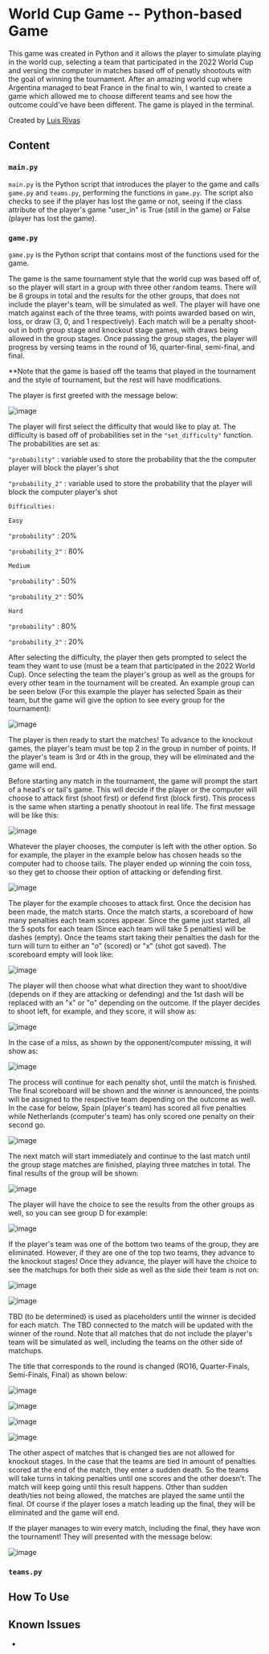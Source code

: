 # World Cup Game -- Python-based Game
This game was created in Python and it allows the player to simulate playing in the world cup, selecting a team that participated in the 2022 World Cup and versing the computer in matches based off of penatly shootouts with the goal of winning the tournament. After an amazing world cup where Argentina managed to beat France in the final to win, I wanted to create a game which allowed me to choose different teams and see how the outcome could've have been different. The game is played in the terminal. 

Created by [Luis Rivas](https://github.com/Rivas142)

## Content

### `main.py`
`main.py` is the Python script that introduces the player to the game and calls `game.py` and `teams.py`, performing the functions in `game.py`. The script also checks to see if the player has lost the game or not, seeing if the class attribute of the player's game "user_in" is True (still in the game) or False (player has lost the game).

### `game.py`
`game.py` is the Python script that contains most of the functions used for the game.


The game is the same tournament style that the world cup was based off of, so the player will start in a group with three other random teams. There will be 8 groups in total and the results for the other groups, that does not include the player's team, will be simulated as well. The player will have one match against each of the three teams, with points awarded based on win, loss, or draw (3, 0, and 1 respectively). Each match will be a penalty shoot-out in both group stage and knockout stage games, with draws being allowed in the group stages. Once passing the group stages, the player will progress by versing teams in the round of 16, quarter-final, semi-final, and final. 

**Note that the game is based off the teams that played in the tournament and the style of tournament, but the rest will have modifications. 


The player is first greeted with the message below:

![image](https://github.com/Rivas142/WorldCupGame/assets/44100453/558ecdd9-af51-48f5-bfcb-74948c1bd106)

The player will first select the difficulty that would like to play at. The difficulty is based off of probabilities set in the `"set_difficulty"` function. The probabilities are set as:

`"probability"` : variable used to store the probability that the the computer player will block the player's shot 

`"probability_2"` : variable used to store the probability that the player will block the computer player's shot

`Difficulties:`

`Easy`

`"probability"` : 20%

`"probability_2"` : 80%

`Medium`

`"probability"` : 50%

`"probability_2"` : 50%

`Hard`

`"probability"` : 80%

`"probability_2"` : 20%

After selecting the difficulty, the player then gets prompted to select the team they want to use (must be a team that participated in the 2022 World Cup). Once selecting the team the player's group as well as the groups for every other team in the tournament will be created. An example group can be seen below (For this example the player has selected Spain as their team, but the game will give the option to see every group for the tournament): 

![image](https://github.com/Rivas142/WorldCupGame/assets/44100453/f727ff66-8da4-4210-8043-51ff62b6434c)

The player is then ready to start the matches! To advance to the knockout games, the player's team must be top 2 in the group in number of points. If the player's team is 3rd or 4th in the group, they will be eliminated and the game will end. 

Before starting any match in the tournament, the game will prompt the start of a head's or tail's game. This will decide if the player or the computer will choose to attack first (shoot first) or defend first (block first). This process is the same when starting a penatly shootout in real life. The first message will be like this:

![image](https://github.com/Rivas142/WorldCupGame/assets/44100453/dee2710c-23cb-4a0f-9ad6-34abb43e8634)

Whatever the player chooses, the computer is left with the other option. So for example, the player in the example below has chosen heads so the computer had to choose tails. The player ended up winning the coin toss, so they get to choose their option of attacking or defending first. 

![image](https://github.com/Rivas142/WorldCupGame/assets/44100453/2e97b7fe-3694-4d93-8dcf-9db39b2356e4)

The player for the example chooses to attack first. Once the decision has been made, the match starts. Once the match starts, a scoreboard of how many penalties each team scores appear. Since the game just started, all the 5 spots for each team (Since each team will take 5 penalties) will be dashes (empty). Once the teams start taking their penalties the dash for the turn will turn to either an "o" (scored) or "x" (shot got saved). The scoreboard empty will look like:

![image](https://github.com/Rivas142/WorldCupGame/assets/44100453/2c00a097-f774-43e9-837f-01c58df790f8)

The player will then choose what what direction they want to shoot/dive (depends on if they are attacking or defending) and the 1st dash will be replaced with an "x" or "o" depending on the outcome. If the player decides to shoot left, for example, and they score, it will show as:

![image](https://github.com/Rivas142/WorldCupGame/assets/44100453/23f274c6-463b-4e01-b5bf-21faa6c43045)

In the case of a miss, as shown by the opponent/computer missing, it will show as:

![image](https://github.com/Rivas142/WorldCupGame/assets/44100453/0fc3f734-1f29-4c8a-9843-92b47b4f1df9)

The process will continue for each penalty shot, until the match is finished. The final scoreboard will be shown and the winner is announced, the points will be assigned to the respective team depending on the outcome as well. In the case for below, Spain (player's team) has scored all five penalties while Netherlands (computer's team) has only scored one penalty on their second go. 

![image](https://github.com/Rivas142/WorldCupGame/assets/44100453/03d8852d-bace-41bf-80d6-cbeadb5f7087)

The next match will start immediately and continue to the last match until the group stage matches are finished, playing three matches in total. The final results of the group will be shown:

![image](https://github.com/Rivas142/WorldCupGame/assets/44100453/50b4ace4-b8e1-441a-b4b4-dd1bb64493de)

The player will have the choice to see the results from the other groups as well, so you can see group D for example:

![image](https://github.com/Rivas142/WorldCupGame/assets/44100453/fc7ad7f6-1475-409f-bb0a-aba6ab1b0306)

If the player's team was one of the bottom two teams of the group, they are eliminated. However, if they are one of the top two teams, they advance to the knockout stages! Once they advance, the player will have the choice to see the matchups for both their side as well as the side their team is not on:

![image](https://github.com/Rivas142/WorldCupGame/assets/44100453/843ad270-8aca-4c6e-a8d7-b274f409f444)

![image](https://github.com/Rivas142/WorldCupGame/assets/44100453/629484f6-4ba0-4616-acb5-4f978a8dcc17)

TBD (to be determined) is used as placeholders until the winner is decided for each match. The TBD connected to the match will be updated with the winner of the round. Note that all matches that do not include the player's team will be simulated as well, including the teams on the other side of matchups. 

The title that corresponds to the round is changed (RO16, Quarter-Finals, Semi-Finals, Final) as shown below:

![image](https://github.com/Rivas142/WorldCupGame/assets/44100453/bea1b700-e12f-42b0-b943-ddf17b737c10)

![image](https://github.com/Rivas142/WorldCupGame/assets/44100453/f9fcce37-9a80-49e5-9380-c3b5e4d73f8c)

![image](https://github.com/Rivas142/WorldCupGame/assets/44100453/ae1aff06-ca74-4d86-8393-05b7e0f2bc16)

![image](https://github.com/Rivas142/WorldCupGame/assets/44100453/e8396ef1-42f2-4502-995f-8e107a2d02c0)

The other aspect of matches that is changed ties are not allowed for knockout stages. In the case that the teams are tied in amount of penalties scored at the end of the match, they enter a sudden death. So the teams will take turns in taking penalties until one scores and the other doesn't. The match will keep going until this result happens. Other than sudden death/ties not being allowed, the matches are played the same until the final. Of course if the player loses a match leading up the final, they will be eliminated and the game will end. 

If the player manages to win every match, including the final, they have won the tournament! They will presented with the message below:

![image](https://github.com/Rivas142/WorldCupGame/assets/44100453/eb396e02-e77f-4190-974a-c4e10e0d61d0)


### `teams.py`


## How To Use


## Known Issues
- 
